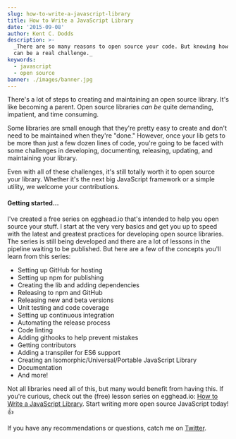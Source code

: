 ```yaml
---
slug: how-to-write-a-javascript-library
title: How to Write a JavaScript Library
date: '2015-09-08'
author: Kent C. Dodds
description: >-
  _There are so many reasons to open source your code. But knowing how to do it
  can be a real challenge._
keywords:
  - javascript
  - open source
banner: ./images/banner.jpg
---
```


There's a lot of steps to creating and maintaining an open source library. It's
like becoming a parent. Open source libraries _can be_ quite demanding,
impatient, and time consuming.

Some libraries are small enough that they're pretty easy to create and don't
need to be maintained when they're "done." However, once your lib gets to be
more than just a few dozen lines of code, you're going to be faced with some
challenges in developing, documenting, releasing, updating, and maintaining your
library.

Even with all of these challenges, it's still totally worth it to open source
your library. Whether it's the next big JavaScript framework or a simple
utility, we welcome your contributions.

#### Getting started...

I've created a free series on egghead.io that's intended to help you open source
your stuff. I start at the very very basics and get you up to speed with the
latest and greatest practices for developing open source libraries. The series
is still being developed and there are a lot of lessons in the pipeline waiting
to be published. But here are a few of the concepts you'll learn from this
series:

- Setting up GitHub for hosting
- Setting up npm for publishing
- Creating the lib and adding dependencies
- Releasing to npm and GitHub
- Releasing new and beta versions
- Unit testing and code coverage
- Setting up continuous integration
- Automating the release process
- Code linting
- Adding githooks to help prevent mistakes
- Getting contributors
- Adding a transpiler for ES6 support
- Creating an Isomorphic/Universal/Portable JavaScript Library
- Documentation
- And more!

Not all libraries need all of this, but many would benefit from having this. If
you're curious, check out the (free) lesson series on egghead.io:
[How to Write a JavaScript Library](https://egghead.io/series/how-to-write-an-open-source-javascript-library).
Start writing more open source JavaScript today! 👍

If you have any recommendations or questions, catch me on
[Twitter](https://twitter.com/kentcdodds).
